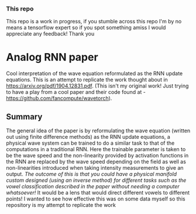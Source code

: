 ### This repo ###
This repo is a work in progress, if you stumble across this repo I'm by no means a tensorflow expert so if you spot something amiss I would appreciate any feedback! Thank you

# Analog RNN paper # 
Cool interpretation of the wave equation reformulated as the RNN update equations. This is an attempt to replicate the work thought about
in https://arxiv.org/pdf/1904.12831.pdf. (This isn't my original work! Just trying to have a play from a cool paper and their code found at - https://github.com/fancompute/wavetorch).

## Summary ##
The general idea of the paper is by reformulating the wave equation (written out using finite difference methods) as the
RNN update equations, a physical wave system can be trained to do a similar task to that of the computations in a traditional RNN. Here
the trainable parameter is taken to be the wave speed and the non-linearity provided by activation functions in the RNN are replaced
by the wave speed depending on the field as well as non-linearities introduced when taking intensity measurements to give an output. *The outcome of this is that you could have a physical manifold custom
designed (using an inverse method) for different tasks such as the vowel classification described in the paper without needing a computer whatsoever!* It would be a lens that would direct different vowels to different points! I wanted to see how effective this was on some data myself so this repository is my attempt to replicate the work

